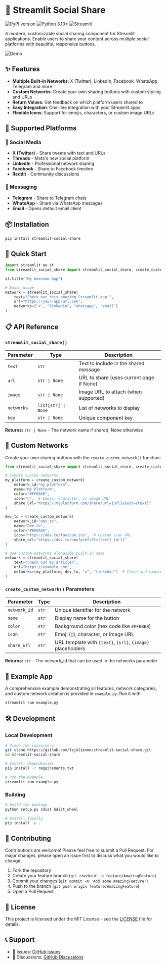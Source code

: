 # 🚀 Streamlit Social Share

[![PyPI version](https://badge.fury.io/py/streamlit-social-share.svg)](https://badge.fury.io/py/streamlit-social-share)
[![Python 3.10+](https://img.shields.io/badge/python-3.10+-blue.svg)](https://www.python.org/downloads/)
[![Streamlit](https://img.shields.io/badge/streamlit-1.0+-red.svg)](https://streamlit.io)

A modern, customizable social sharing component for Streamlit applications. Enable users to share your content across multiple social platforms with beautiful, responsive buttons.

![Demo](https://via.placeholder.com/800x400/1f1f1f/ffffff?text=Streamlit+Social+Share+Demo)

## ✨ Features

- **Multiple Built-in Networks**: X (Twitter), LinkedIn, Facebook, WhatsApp, Telegram and more
- **Custom Networks**: Create your own sharing buttons with custom styling and URLs
- **Return Values**: Get feedback on which platform users shared to
- **Easy Integration**: One-line integration with your Streamlit apps
- **Flexible Icons**: Support for emojis, characters, or custom image URLs

## 🎯 Supported Platforms

### 📱 Social Media
- **X (Twitter)** - Share tweets with text and URLs
- **Threads** - Meta's new social platform
- **LinkedIn** - Professional network sharing
- **Facebook** - Share to Facebook timeline
- **Reddit** - Community discussions

### 💬 Messaging
- **Telegram** - Share to Telegram chats
- **WhatsApp** - Share via WhatsApp messages
- **Email** - Opens default email client

## 📦 Installation

```bash
pip install streamlit-social-share
```

## 🚀 Quick Start

```python
import streamlit as st
from streamlit_social_share import streamlit_social_share, create_custom_network

st.title("My Awesome App")

# Basic usage
network = streamlit_social_share(
    text="Check out this amazing Streamlit app!",
    url="https://your-app-url.com",
    networks=["x", "linkedin", "whatsapp", "email"]
)
```

## 📋 API Reference

### `streamlit_social_share()`

| Parameter | Type | Description |
|-----------|------|-------------|
| `text` | `str` | Text to include in the shared message |
| `url` | `str \| None` | URL to share (uses current page if None) |
| `image` | `str \| None` | Image URL to attach (when supported) |
| `networks` | `list[str] \| None` | List of networks to display |
| `key` | `str \| None` | Unique component key |

**Returns:** `str | None` - The network name if shared, None otherwise

## 🎨 Custom Networks

Create your own sharing buttons with the `create_custom_network()` function:

```python
from streamlit_social_share import streamlit_social_share, create_custom_network

# Create custom networks
my_platform = create_custom_network(
    network_id="my_platform",
    name="My Platform", 
    color="#FF6B6B",
    icon="🚀",  # Emoji, character, or image URL
    share_url="https://myplatform.com/share?url={url}&text={text}"
)

dev_to = create_custom_network(
    network_id="dev_to",
    name="Dev.to",
    color="#0A0A0A", 
    icon="https://dev.to/favicon.ico",  # Custom icon URL
    share_url="https://dev.to/new?prefill={text} {url}"
)

# Use custom networks alongside built-in ones
network = streamlit_social_share(
    text="Check out my article!",
    url="https://example.com",
    networks=[my_platform, dev_to, "x", "linkedin"]  # Clean and simple!
)
```

### `create_custom_network()` Parameters

| Parameter | Type | Description |
|-----------|------|-------------|
| `network_id` | `str` | Unique identifier for the network |
| `name` | `str` | Display name for the button |
| `color` | `str` | Background color (hex code like `#FF6B6B`) |
| `icon` | `str` | Emoji (`🚀`), character, or image URL |
| `share_url` | `str` | URL template with `{text}`, `{url}`, `{image}` placeholders |

**Returns:** `str` - The network_id that can be used in the networks parameter

## 🚀 Example App

A comprehensive example demonstrating all features, network categories, and custom network creation is provided in `example.py`. Run it with:

```sh
streamlit run example.py
```

## 🛠️ Development

### Local Development

```bash
# Clone the repository
git clone https://github.com/lejuliennn/streamlit-social-share.git
cd streamlit-social-share

# Install dependencies
pip install -r requirements.txt

# Run the example
streamlit run example.py
```

### Building

```bash
# Build the package
python setup.py sdist bdist_wheel

# Install locally
pip install -e .
```

## 🤝 Contributing

Contributions are welcome! Please feel free to submit a Pull Request. For major changes, please open an issue first to discuss what you would like to change.

1. Fork the repository
2. Create your feature branch (`git checkout -b feature/AmazingFeature`)
3. Commit your changes (`git commit -m 'Add some AmazingFeature'`)
4. Push to the branch (`git push origin feature/AmazingFeature`)
5. Open a Pull Request

## 📄 License

This project is licensed under the MIT License - see the [LICENSE](LICENSE) file for details.

## 📞 Support

- 🐛 Issues: [GitHub Issues](https://github.com/lejuliennn/streamlit-social-share/issues)
- 💬 Discussions: [GitHub Discussions](https://github.com/lejuliennn/streamlit-social-share/discussions)

